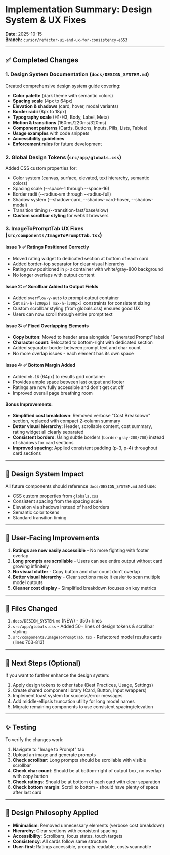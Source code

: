 # Implementation Summary: Design System & UX Fixes

**Date:** 2025-10-15  
**Branch:** `cursor/refactor-ui-and-ux-for-consistency-e653`

---

## ✅ Completed Changes

### 1. **Design System Documentation** (`docs/DESIGN_SYSTEM.md`)
Created comprehensive design system guide covering:
- **Color palette** (dark theme with semantic colors)
- **Spacing scale** (4px to 64px)
- **Elevation & shadows** (card, hover, modal variants)
- **Border radii** (8px to 18px)
- **Typography scale** (H1-H3, Body, Label, Meta)
- **Motion & transitions** (160ms/220ms/320ms)
- **Component patterns** (Cards, Buttons, Inputs, Pills, Lists, Tables)
- **Usage examples** with code snippets
- **Accessibility guidelines**
- **Enforcement rules** for future development

### 2. **Global Design Tokens** (`src/app/globals.css`)
Added CSS custom properties for:
- Color system (canvas, surface, elevated, text hierarchy, semantic colors)
- Spacing scale (--space-1 through --space-16)
- Border radii (--radius-sm through --radius-full)
- Shadow system (--shadow-card, --shadow-card-hover, --shadow-modal)
- Transition timing (--transition-fast/base/slow)
- **Custom scrollbar styling** for webkit browsers

### 3. **ImageToPromptTab UX Fixes** (`src/components/ImageToPromptTab.tsx`)

#### Issue 1: ✅ Ratings Positioned Correctly
- Moved rating widget to dedicated section at bottom of each card
- Added border-top separator for clear visual hierarchy
- Rating now positioned in `p-3` container with white/gray-800 background
- No longer overlaps with output content

#### Issue 2: ✅ Scrollbar Added to Output Fields
- Added `overflow-y-auto` to prompt output container
- Set `min-h-[200px] max-h-[300px]` constraints for consistent sizing
- Custom scrollbar styling (from globals.css) ensures good UX
- Users can now scroll through entire prompt text

#### Issue 3: ✅ Fixed Overlapping Elements
- **Copy button**: Moved to header area alongside "Generated Prompt" label
- **Character count**: Relocated to bottom-right with dedicated section
- Added separator border between prompt text and char count
- No more overlap issues - each element has its own space

#### Issue 4: ✅ Bottom Margin Added
- Added `mb-16` (64px) to results grid container
- Provides ample space between last output and footer
- Ratings are now fully accessible and don't get cut off
- Improved overall page breathing room

#### Bonus Improvements:
- **Simplified cost breakdown**: Removed verbose "Cost Breakdown" section, replaced with compact 2-column summary
- **Better visual hierarchy**: Header, scrollable content, cost summary, rating widget all clearly separated
- **Consistent borders**: Using subtle borders (`border-gray-200/700`) instead of shadows for card sections
- **Improved spacing**: Applied consistent padding (p-3, p-4) throughout card sections

---

## 📐 Design System Impact

All future components should reference `docs/DESIGN_SYSTEM.md` and use:
- CSS custom properties from `globals.css`
- Consistent spacing from the spacing scale
- Elevation via shadows instead of hard borders
- Semantic color tokens
- Standard transition timing

---

## 🎯 User-Facing Improvements

1. **Ratings are now easily accessible** - No more fighting with footer overlap
2. **Long prompts are scrollable** - Users can see entire output without card growing infinitely
3. **No visual clutter** - Copy button and char count don't overlap
4. **Better visual hierarchy** - Clear sections make it easier to scan multiple model outputs
5. **Cleaner cost display** - Simplified breakdown focuses on key metrics

---

## 📝 Files Changed

1. `docs/DESIGN_SYSTEM.md` (NEW) - 350+ lines
2. `src/app/globals.css` - Added 50+ lines of design tokens & scrollbar styling
3. `src/components/ImageToPromptTab.tsx` - Refactored model results cards (lines 703-813)

---

## 🚀 Next Steps (Optional)

If you want to further enhance the design system:
1. Apply design tokens to other tabs (Best Practices, Usage, Settings)
2. Create shared component library (Card, Button, Input wrappers)
3. Implement toast system for success/error messages
4. Add middle-ellipsis truncation utility for long model names
5. Migrate remaining components to use consistent spacing/elevation

---

## ✨ Testing

To verify the changes work:
1. Navigate to "Image to Prompt" tab
2. Upload an image and generate prompts
3. **Check scrollbar**: Long prompts should be scrollable with visible scrollbar
4. **Check char count**: Should be at bottom-right of output box, no overlap with copy button
5. **Check ratings**: Should be at bottom of each card with clear separation
6. **Check bottom margin**: Scroll to bottom - should have plenty of space after last card

---

## 🎨 Design Philosophy Applied

- **Minimalism**: Removed unnecessary elements (verbose cost breakdown)
- **Hierarchy**: Clear sections with consistent spacing
- **Accessibility**: Scrollbars, focus states, touch targets
- **Consistency**: All cards follow same structure
- **User-first**: Ratings accessible, prompts readable, costs scannable
